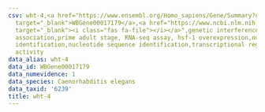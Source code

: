 ```yaml
---
csv: wht-4,<a href="https://www.ensembl.org/Homo_sapiens/Gene/Summary?db=core;g=WBGene00017179"
  target="_blank">WBGene00017179</a>,<a href="https://www.ncbi.nlm.nih.gov/pubmed/30894454"
  target="_blank"><i class="fas fa-file"></i></a>",genetic interference,functional
  association,prime adult stage, RNA-seq assay, hsf-1 overexpression,nucleotide sequence
  identification,nucleotide sequence identification,transcriptional regulation,up-regulates
  activity
data_alias: wht-4
data_id: WBGene00017179
data_numevidence: 1
data_species: Caenorhabditis elegans
data_taxid: '6239'
title: wht-4
---
```

